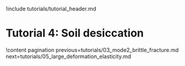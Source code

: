 !include tutorials/tutorial_header.md

# Tutorial 4: Soil desiccation

!content pagination previous=tutorials/03_mode2_brittle_fracture.md
                    next=tutorials/05_large_deformation_elasticity.md
